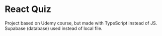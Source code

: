 # React Quiz

Project based on Udemy course, but made with TypeScript instead of JS.
Supabase (database) used instead of local file.
